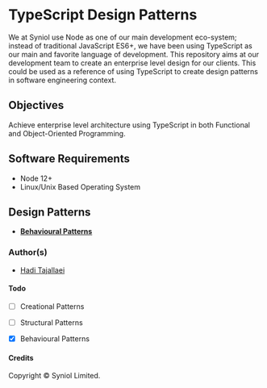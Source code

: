 # TypeScript Design Patterns
We at Syniol use Node as one of our main development eco-system; instead of traditional JavaScript ES6+, we have 
been using TypeScript as our main and favorite language of development. This repository aims at our development 
team to create an enterprise level design for our clients. This could be used as a reference of using TypeScript 
to create design patterns in software engineering context.


## Objectives
Achieve enterprise level architecture using TypeScript in both Functional and Object-Oriented Programming.


## Software Requirements
 * Node 12+
 * Linux/Unix Based Operating System


## Design Patterns
 * [__Behavioural Patterns__]()


### Author(s)
 * [Hadi Tajallaei](mailto:hadi@syniol.com) 


#### Todo
 * [ ] Creational Patterns
 * [ ] Structural Patterns
 * [x] Behavioural Patterns


#### Credits
Copyright &copy; Syniol Limited.